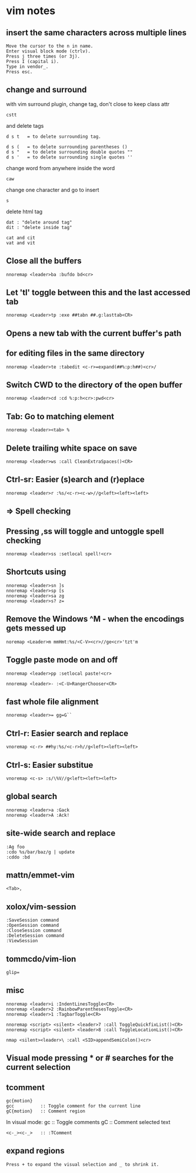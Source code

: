 # vim notes

## insert the same characters across multiple lines

    Move the cursor to the n in name.
    Enter visual block mode (ctrlv).
    Press j three times (or 3j).
    Press I (capital i).
    Type in vendor_.
    Press esc.

## change and surround

with vim surround plugin, change tag, don't close to keep class attr

    cstt 

and delete tags

    d s t 	= to delete surrounding tag.

    d s (	= to delete surrounding parentheses ()
    d s "	= to delete surrounding double quotes ""
    d s '	= to delete surrounding single quotes ''

change word from anywhere inside the word

    caw

change one character and go to insert
    
    s

delete html tag

    dat : "delete around tag"
    dit : "delete inside tag"

    cat and cit
    vat and vit


## Close all the buffers
    nnoremap <leader>ba :bufdo bd<cr>

## Let 'tl' toggle between this and the last accessed tab
    nnoremap <Leader>tp :exe ##tabn ##.g:lasttab<CR>

## Opens a new tab with the current buffer's path
## for editing files in the same directory
    nnoremap <leader>te :tabedit <c-r>=expand(##%:p:h##)<cr>/

## Switch CWD to the directory of the open buffer
    nnoremap <leader>cd :cd %:p:h<cr>:pwd<cr>

## Tab: Go to matching element
    nnoremap <leader><tab> %

## Delete trailing white space on save
    nnoremap <leader>ws :call CleanExtraSpaces()<CR>

## Ctrl-sr: Easier (s)earch and (r)eplace
    nnoremap <leader>r :%s/<c-r><c-w>//g<left><left><left>

## => Spell checking
## Pressing ,ss will toggle and untoggle spell checking
    nnoremap <leader>ss :setlocal spell!<cr>

## Shortcuts using <leader>
    nnoremap <leader>sn ]s
    nnoremap <leader>sp [s
    nnoremap <leader>sa zg
    nnoremap <leader>s? z=

## Remove the Windows ^M - when the encodings gets messed up
    noremap <Leader>m mmHmt:%s/<C-V><cr>//ge<cr>'tzt'm

## Toggle paste mode on and off
    nnoremap <leader>pp :setlocal paste!<cr>

    nnoremap <leader>- :<C-U>RangerChooser<CR>

## fast whole file alignment
    nnoremap <leader>= gg=G``

## Ctrl-r: Easier search and replace
    vnoremap <c-r> ##hy:%s/<c-r>h//g<left><left><left>

## Ctrl-s: Easier substitue
    vnoremap <c-s> :s/\%V//g<left><left><left>

## global search
    nnoremap <leader>a :Gack
    nnoremap <leader>A :Ack!

## site-wide search and replace
    :Ag foo
    :cdo %s/bar/baz/g | update 
    :cddo :bd

## mattn/emmet-vim
    <Tab>,

## xolox/vim-session
    :SaveSession command
    :OpenSession command
    :CloseSession command
    :DeleteSession command
    :ViewSession

## tommcdo/vim-lion
    glip=

## misc
    nnoremap <leader>i :IndentLinesToggle<CR>
    nnoremap <leader>2 :RainbowParenthesesToggle<CR>
    nnoremap <leader>1 :TagbarToggle<CR>

    nnoremap <script> <silent> <leader>7 :call ToggleQuickfixList()<CR>
    nnoremap <script> <silent> <leader>8 :call ToggleLocationList()<CR>

    nmap <silent><leader>\ :call <SID>appendSemiColon()<cr>

## Visual mode pressing * or # searches for the current selection

## tcomment

    gc{motion}
    gcc          :: Toggle comment for the current line
    gC{motion}   :: Comment region
In visual mode:
    gc           :: Toggle comments
    gC           :: Comment selected text

    <c-_><c-_>   :: :TComment

## expand regions

    Press + to expand the visual selection and _ to shrink it.

